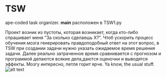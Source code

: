 # TSW
ape-coded task organizer.
__main__ расположен в TSW1.py

Проект возник из пустоты, которая возникает, когда кто-либо спрашивает меня "За сколько сделаешь Х?".
Чтоб ускорить процесс обучения мозга генерировать правдоподобный ответ на этот вопрос, в TSW при создании задачи нужно указать ожидаемое время решения задачи. Далее реально затраченное время сравнивается с прогнозом и программой делаются всякие дела,даются оценочки и выводятся эффекты. Мозгу интересно, петля горит ярче. Ya know, the usual stuff. 
![alt text](https://i.imgur.com/2Y9FgDM.png)
